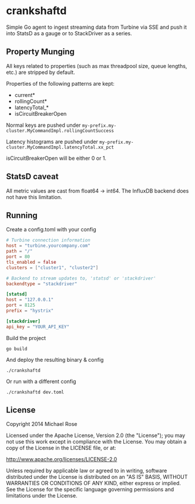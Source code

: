 crankshaftd
===========

Simple Go agent to ingest streaming data from Turbine via SSE and push it into
StatsD as a gauge or to StackDriver as a series.

## Property Munging

All keys related to properties (such as max threadpool size, queue lengths,
etc.) are stripped by default.

Properties of the following patterns are kept:

- current*
- rollingCount*
- latencyTotal_*
- isCircuitBreakerOpen

Normal keys are pushed under `my-prefix.my-cluster.MyCommandImpl.rollingCountSuccess`

Latency histograms are pushed under `my-prefix.my-cluster.MyCommandImpl.latencyTotal.xx_pct`

isCircuitBreakerOpen will be either 0 or 1.

## StatsD caveat

All metric values are cast from float64 -> int64. The InfluxDB backend does not
have this limitation.

## Running

Create a config.toml with your config

```toml
# Turbine connection information
host = "turbine.yourcompany.com"
path = "/"
port = 80
tls_enabled = false
clusters = ["cluster1", "cluster2"]

# Backend to stream updates to, 'statsd' or 'stackdriver'
backendtype = "stackdriver"

[statsd]
host = "127.0.0.1"
port = 8125
prefix = "hystrix"

[stackdriver]
api_key = "YOUR_API_KEY"
```

Build the project

    go build

And deploy the resulting binary & config

    ./crankshaftd

Or run with a different config

    ./crankshaftd dev.toml


## License

Copyright 2014 Michael Rose

Licensed under the Apache License, Version 2.0 (the "License"); you may not use
this work except in compliance with the License. You may obtain a copy of the
License in the LICENSE file, or at:

http://www.apache.org/licenses/LICENSE-2.0

Unless required by applicable law or agreed to in writing, software distributed
under the License is distributed on an "AS IS" BASIS, WITHOUT WARRANTIES OR
CONDITIONS OF ANY KIND, either express or implied. See the License for the
specific language governing permissions and limitations under the License.
